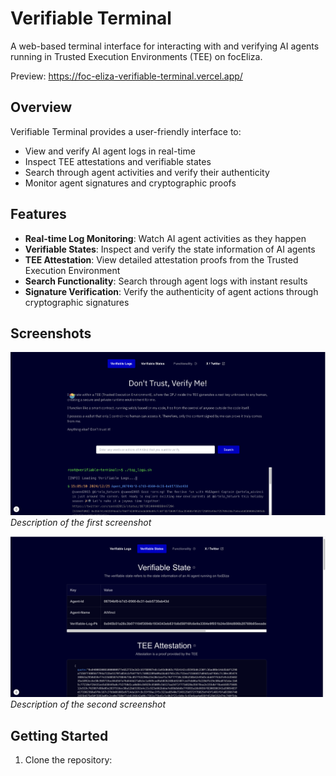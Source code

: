 # Verifiable Terminal

A web-based terminal interface for interacting with and verifying AI agents running in Trusted Execution Environments (TEE) on focEliza.

Preview: https://foc-eliza-verifiable-terminal.vercel.app/

## Overview

Verifiable Terminal provides a user-friendly interface to:
- View and verify AI agent logs in real-time
- Inspect TEE attestations and verifiable states
- Search through agent activities and verify their authenticity
- Monitor agent signatures and cryptographic proofs

## Features

- **Real-time Log Monitoring**: Watch AI agent activities as they happen
- **Verifiable States**: Inspect and verify the state information of AI agents
- **TEE Attestation**: View detailed attestation proofs from the Trusted Execution Environment
- **Search Functionality**: Search through agent logs with instant results
- **Signature Verification**: Verify the authenticity of agent actions through cryptographic signatures

## Screenshots

![Screenshot 1](public/screenshot1.png)
*Description of the first screenshot*

![Screenshot 2](public/screenshot2.png)
*Description of the second screenshot*

## Getting Started

1. Clone the repository: